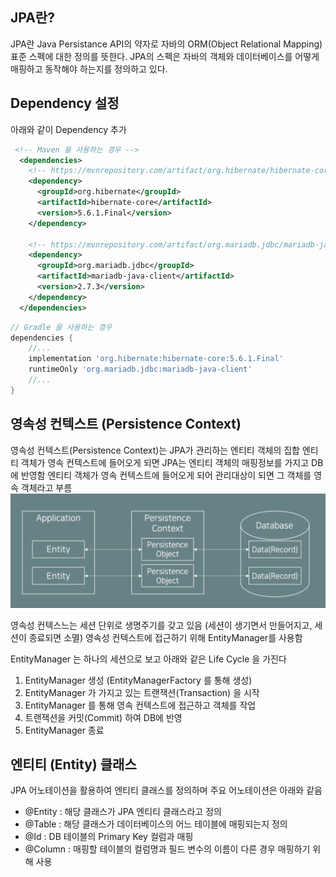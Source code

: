 ## JPA란?
JPA란 Java Persistance API의 약자로 자바의 ORM(Object Relational Mapping) 표준 스펙에 대한 정의를 뜻한다.
JPA의 스펙은 자바의 객체와 데이터베이스를 어떻게 매핑하고 동작해야 하는지를 정의하고 있다.

## Dependency 설정

아래와 같이 Dependency 추가

```xml
 <!-- Maven 을 사용하는 경우 -->
  <dependencies>
    <!-- https://mvnrepository.com/artifact/org.hibernate/hibernate-core -->
    <dependency>
      <groupId>org.hibernate</groupId>
      <artifactId>hibernate-core</artifactId>
      <version>5.6.1.Final</version>
    </dependency>

    <!-- https://mvnrepository.com/artifact/org.mariadb.jdbc/mariadb-java-client -->
    <dependency>
      <groupId>org.mariadb.jdbc</groupId>
      <artifactId>mariadb-java-client</artifactId>
      <version>2.7.3</version>
    </dependency>
  </dependencies>
```

```groovy
// Gradle 을 사용하는 경우
dependencies {
    //...
    implementation 'org.hibernate:hibernate-core:5.6.1.Final'
    runtimeOnly 'org.mariadb.jdbc:mariadb-java-client'
    //...
}
```

## 영속성 컨텍스트 (Persistence Context)
영속성 컨텍스트(Persistence Context)는 JPA가 관리하는 엔티티 객체의 집합
엔티티 객체가 영속 컨텍스트에 들어오게 되면 JPA는 엔티티 객체의 매핑정보를 가지고 DB에 반영함
엔티티 객체가 영속 컨텍스트에 들어오게 되어 관리대상이 되면 그 객체를 영속 객체라고 부름
![PersistenceContext](./images/SpringBootPersistenceContext_1.png)

영속성 컨텍스느는 세션 단위로 생명주기를 갖고 있음 (세션이 생기면서 만들어지고, 세션이 종료되면 소멸)
영속성 컨텍스트에 접근하기 위해 EntityManager를 사용함

EntityManager 는 하나의 세션으로 보고 아래와 같은 Life Cycle 을 가진다
1. EntityManager 생성 (EntityManagerFactory 를 통해 생성)
2. EntityManager 가 가지고 있는 트랜잭션(Transaction) 을 시작
3. EntityManager 를 통해 영속 컨텍스트에 접근하고 객체를 작업
4. 트랜잭션을 커밋(Commit) 하여 DB에 반영
5. EntityManager 종료

## 엔티티 (Entity) 클래스
JPA 어노테이션을 활용하여 엔티티 클래스를 정의하며 주요 어노테이션은 아래와 같음
- @Entity : 해당 클래스가 JPA 엔티티 클래스라고 정의
- @Table : 해당 클래스가 데이터베이스의 어느 테이블에 매핑되는지 정의
- @Id : DB 테이블의 Primary Key 컬럼과 매핑
- @Column : 매핑할 테이블의 컬럼명과 필드 변수의 이름이 다른 경우 매핑하기 위해 사용






































